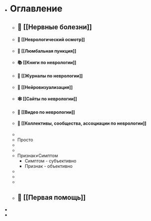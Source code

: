 - # Оглавление
	- ## 🧠 [[Нервные болезни]]
	- #### 🔨 [[Неврологический осмотр]]
	- #### 🚰 [[Люмбальная пункция]]
	- #### 📚 [[Книги по неврологии]]
	- #### 📰 [[Журналы по неврологии]]
	- #### 🔮 [[Нейровизуализация]]
	- #### 🕸 [[Сайты по неврологии]]
	- #### 🎥 [[Видео по неврологии]]
	- #### 👥 [[Коллективы, сообщества, ассоциации по неврологии]]
	-
	- Просто
	-
	-
	- Признак≠Симптом
		- Симптом - субъективно
		- Признак - объективно
	-
	-
	-
	- ## 🚨 [[Первая помощь]]
-
-